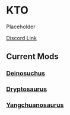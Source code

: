 # KTO

Placeholder

[Discord Link](#)

## Current Mods

### [Deinosuchus](https://guides.gsh-servers.com/Pages/Path%20of%20Titans/Guides/Curve%20Overrides/Modded%20Dinosaurs/KTO/Mod-Deinosuchus.html)
### [Dryptosaurus](https://guides.gsh-servers.com/Pages/Path%20of%20Titans/Guides/Curve%20Overrides/Modded%20Dinosaurs/KTO/Mod-Dryptosaurus.html)
### [Yangchuanosaurus](https://guides.gsh-servers.com/Pages/Path%20of%20Titans/Guides/Curve%20Overrides/Modded%20Dinosaurs/KTO/Mod-Yangchuanosaurus.html)